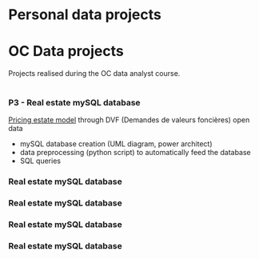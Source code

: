
# Personal data projects<br>
# OC Data projects<br>
Projects realised during the OC data analyst course.<br><br>
### P3 - Real estate mySQL database<br>
[Pricing estate model]() through DVF (Demandes de valeurs foncières) open data<br>
- mySQL database creation (UML diagram, power architect)
- data preprocessing (python script) to automatically feed the database
- SQL queries
### Real estate mySQL database<br>
### Real estate mySQL database<br>
### Real estate mySQL database<br>
### Real estate mySQL database<br>


